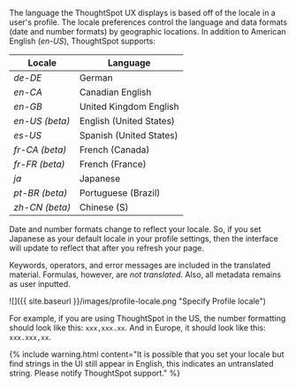 The language the ThoughtSpot UX displays is based off of the locale in a user's
profile. The locale preferences control the language and data formats (date and
number formats) by geographic locations. In addition to American English (*en-US*),
ThoughtSpot supports:

| Locale |  Language  
|---|---|
| *de-DE*|  German  |
| *en-CA* | Canadian English  |
| *en-GB* | United Kingdom English  |
| *en-US (beta)* | English (United States)  |
| *es-US* | Spanish (United States)  |
| *fr-CA (beta)* | French (Canada)  |
| *fr-FR (beta)* | French (France)  |
| *ja*    | Japanese  |
| *pt-BR (beta)* | Portuguese (Brazil)  |
| *zh-CN (beta)* | Chinese (S)  |

Date and number formats change to reflect your locale. So, if you set Japanese
as your default locale in your profile settings, then the interface will update
to reflect that after you refresh your page.

Keywords, operators, and error messages are included in the translated material.
Formulas, however, are _not translated_. Also, all metadata remains as user
inputted.

![]({{ site.baseurl }}/images/profile-locale.png "Specify Profile locale")

For example, if you are using ThoughtSpot in the US, the number formatting
should look like this: `xxx,xxx.xx`. And in Europe, it should look like this:
`xxx.xxx,xx`.

{% include warning.html content="It is possible that you set your locale but
find strings in the UI still appear in English, this indicates an untranslated
string. Please notify ThoughtSpot support." %}

